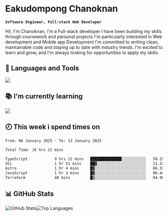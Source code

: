 # Eakudompong Chanoknan

**`Software Engineer, Full-stack Web Developer`**

<p>Hi!, I'm Chanoknan, i'm a Full-stack developer I have been building my skills
through coursework and personal projects I'm particularly interested in Web development
and Mobile app Development I'm committed to writing clean, maintainable
code and staying up to date with industry trends. I'm excited to learn
and grow, and I'm always looking for opportunities to apply my skills.</p>

## 🔧 Languages and Tools

  <a href="https://skillicons.dev">
    <img src="https://skillicons.dev/icons?i=typescript,javascript,html,css,php,java,python,laravel,nodejs,mongodb,react,nextjs,tailwind,mysql,planetscale,postgres,firebase&perline=9" />
  </a>
  
## 📚 I'm currently learning
  <a href="https://skillicons.dev">
    <img src="https://skillicons.dev/icons?i=go,rust,kotlin,androidstudio,graphql,docker,kubernetes,gcp,aws" />
  </a>

## 🕗 This week i spend times on

<!--START_SECTION:waka-->

```txt
From: 06 January 2025 - To: 13 January 2025

Total Time: 16 hrs 21 mins

TypeScript            9 hrs 12 mins   ██████████████░░░░░░░░░░░   56.29 %
VCL                   1 hr 51 mins    ██▓░░░░░░░░░░░░░░░░░░░░░░   11.32 %
Astro                 1 hr 4 mins     █▓░░░░░░░░░░░░░░░░░░░░░░░   06.59 %
JavaScript            1 hr 3 mins     █▓░░░░░░░░░░░░░░░░░░░░░░░   06.44 %
Terraform             48 mins         █▒░░░░░░░░░░░░░░░░░░░░░░░   04.99 %
```

<!--END_SECTION:waka-->

## 📊 GitHub Stats

<p style="display: flex">
  <img alt="GitHub Stats" src="https://github-readme-stats.vercel.app/api?username=EC-9624&show_icons=true&theme=gruvbox&count_private=true"/>
  <img alt="Top Languages" src="https://github-readme-stats.vercel.app/api/top-langs/?username=EC-9624&layout=compact&theme=gruvbox" />  
</p>
